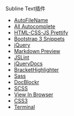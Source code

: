 Subline Text插件

+ [AutoFileName][1]
+ [All Autocomplete][2]
+ [HTML-CSS-JS Prettify][3]
+ [Bootstrap 3 Snippets][4]
+ [jQuery][5]
+ [Markdown Preview][6]
+ [JSLint][7]
+ [jQueryDocs][8]
+ [BracketHighlighter][9]
+ [Sass][10]
+ [DocBlockr][11]
+ [SCSS][12]
+ [View In Browser][13]
+ [CSS3][14]
+ [Terminal][15]

[1]: https://github.com/BoundInCode/AutoFileName
[2]: https://packagecontrol.io/packages/All%20Autocomplete
[3]: https://packagecontrol.io/packages/HTML-CSS-JS%20Prettify
[4]: https://packagecontrol.io/packages/Bootstrap%203%20Snippets#tables
[5]: https://packagecontrol.io/packages/jQuery
[6]: https://packagecontrol.io/packages/Markdown%20Preview
[7]: https://packagecontrol.io/packages/JSLint
[8]: https://packagecontrol.io/packages/jQueryDocs
[9]: https://packagecontrol.io/packages/BracketHighlighter
[10]: https://packagecontrol.io/packages/Sass
[11]: https://packagecontrol.io/packages/DocBlockr
[12]: https://packagecontrol.io/packages/SCSS
[13]: https://packagecontrol.io/packages/View%20In%20Browser
[14]: https://packagecontrol.io/packages/CSS3s
[15]: https://packagecontrol.io/packages/Terminal